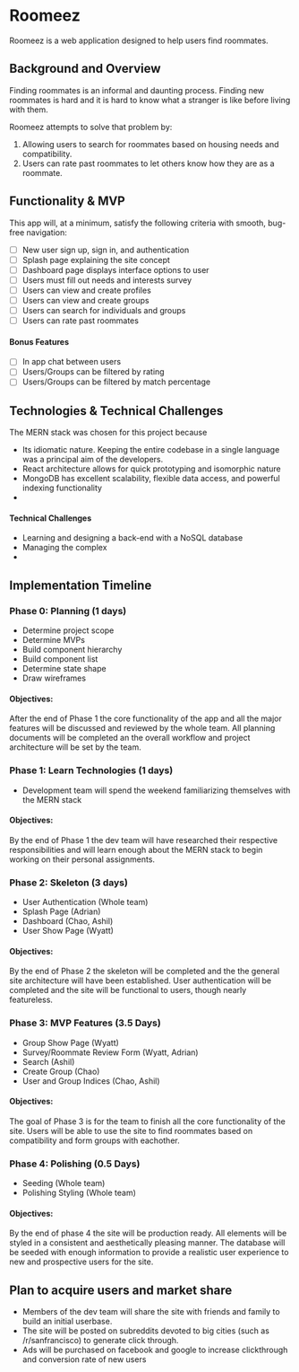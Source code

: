 # Roomeez
Roomeez is a web application designed to help users find roommates.

## Background and Overview
Finding roommates is an informal and daunting process. Finding new roommates is hard and it is hard to know what a stranger is like before living with them.

Roomeez attempts to solve that problem by:
1. Allowing users to search for roommates based on housing needs and compatibility.
2. Users can rate past roommates to let others know how they are as a roommate.

## Functionality & MVP
This app will, at a minimum, satisfy the following criteria with smooth, bug-free navigation:
- [ ] New user sign up, sign in, and authentication
- [ ] Splash page explaining the site concept
- [ ] Dashboard page displays interface options to user
- [ ] Users must fill out needs and interests survey
- [ ] Users can view and create profiles
- [ ] Users can view and create groups
- [ ] Users can search for individuals and groups
- [ ] Users can rate past roommates

#### Bonus Features
- [ ] In app chat between users
- [ ] Users/Groups can be filtered by rating
- [ ] Users/Groups can be filtered by match percentage

## Technologies & Technical Challenges
The MERN stack was chosen for this project because
* Its idiomatic nature. Keeping the entire codebase in a single language was a principal aim of the developers.
* React architecture allows for quick prototyping and isomorphic nature
* MongoDB has excellent scalability, flexible data access, and powerful indexing functionality
*


#### Technical Challenges
* Learning and designing a back-end with a NoSQL database
* Managing the complex
*

## Implementation Timeline
### Phase 0: Planning (1 days)
* Determine project scope
* Determine MVPs
* Build component hierarchy
* Build component list
* Determine state shape
* Draw wireframes

#### Objectives:
After the end of Phase 1 the core functionality of the app and all the major features will be discussed and reviewed by the whole team. All planning documents will be completed an the overall workflow and project architecture will be set by the team.

### Phase 1: Learn Technologies (1 days)
* Development team will spend the weekend familiarizing themselves with the MERN stack

#### Objectives:
By the end of Phase 1 the dev team will have researched their respective responsibilities and will learn enough about the MERN stack to begin working on their personal assignments.

### Phase 2: Skeleton (3 days)
* User Authentication (Whole team)
* Splash Page (Adrian)
* Dashboard (Chao, Ashil)
* User Show Page (Wyatt)

#### Objectives:
By the end of Phase 2 the skeleton will be completed and the the general site architecture will have been established. User authentication will be completed and the site will be functional to users, though nearly featureless.

### Phase 3: MVP Features (3.5 Days)
* Group Show Page (Wyatt)
* Survey/Roommate Review Form (Wyatt, Adrian)
* Search (Ashil)
* Create Group (Chao)
* User and Group Indices (Chao, Ashil)

#### Objectives:
The goal of Phase 3 is for the team to finish all the core functionality of the site. Users will be able to use the site to find roommates based on compatibility and form groups with eachother.

### Phase 4: Polishing (0.5 Days)
* Seeding (Whole team)
* Polishing Styling (Whole team)

#### Objectives:
By the end of phase 4 the site will be production ready. All elements will be styled in a consistent and aesthetically pleasing manner. The database will be seeded with enough information to provide a realistic user experience to new and prospective users for the site.

## Plan to acquire users and market share
* Members of the dev team will share the site with friends and family to build an initial userbase.
* The site will be posted on subreddits devoted to big cities (such as /r/sanfrancisco) to generate click through.
* Ads will be purchased on facebook and google to increase clickthrough and conversion rate of new users
